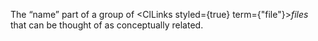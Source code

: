  



The “name” part of a group of <ClLinks styled={true} term={"file"}><i>files</i></ClLinks> that can be thought of as conceptually related. 



